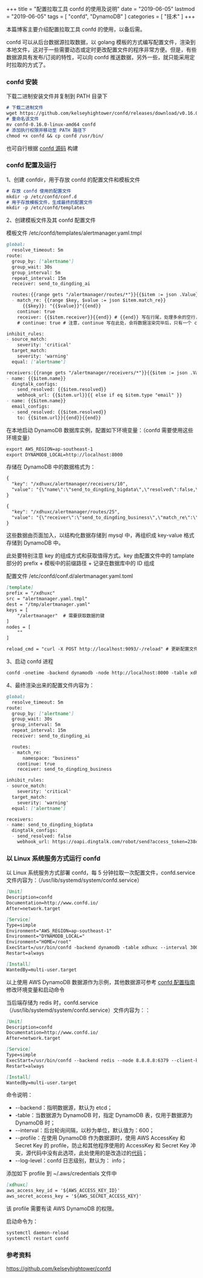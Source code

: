 +++
title = "配置拉取工具 confd 的使用及说明"
date = "2019-06-05"
lastmod = "2019-06-05"
tags = [
    "confd",
    "DynamoDB"
]
categories = [
    "技术"
]
+++

本篇博客主要介绍配置拉取工具 confd 的使用，以备后需。

<!--more-->

confd 可以从后台数据源拉取数据，以 golang 模板的方式编写配置文件，渲染到本地文件，这对于一些需要动态或定时更改配置文件的程序非常方便。但是，有些数据源具有发布/订阅的特性，可以向 confd 推送数据，另外一些，就只能采用定时拉取的方式了。

### confd 安装
下载二进制安装文件并复制到 PATH 目录下
```markdown
# 下载二进制文件
wget https://github.com/kelseyhightower/confd/releases/download/v0.16.0/confd-0.16.0-linux-amd64
# 重命名该文件
mv confd-0.16.0-linux-amd64 confd
# 添加执行权限并移动至 PATH 路径下
chmod +x confd && cp confd /usr/bin/
```

也可自行根据 [confd 源码](https://github.com/kelseyhightower/confd) 构建

### confd 配置及运行
1、创建 confdir，用于存放 confd 的配置文件和模板文件
```markdown
# 存放 confd 使用的配置文件
mkdir -p /etc/confd/conf.d    
# 用于存放模板文件，生成最终的配置文件
mkdir -p /etc/confd/templates
```

2、创建模板文件及其 confd 配置文件

模板文件 /etc/confd/templates/alertmanager.yaml.tmpl
```markdown
global:
  resolve_timeout: 5m
route:
  group_by: ['alertname']
  group_wait: 30s
  group_interval: 5m
  repeat_interval: 15m
  receiver: send_to_dingding_ai

  routes:{{range gets "/alertmanager/routes/*"}}{{$item := json .Value}} # 渲染 JSON 格式数据
  - match_re: {{range $key, $value := json $item.match_re}}
      {{$key}}: "{{$value}}"{{end}}
    continue: true  
    receiver: {{$item.receiver}}{{end}} # {{end}} 写在行尾，处理多余的空行，否则生成的文件中会有多余的空行
    # continue: true # 注意，continue 写在此处，会将数据渲染完毕后，只有一个 continue

inhibit_rules:
- source_match:
    severity: 'critical'
  target_match:
    severity: 'warning'
  equal: ['alertname']

receivers:{{range gets "/alertmanager/receivers/*"}}{{$item := json .Value}}{{ if eq $item.type "dingtalk" }} # 条件判断
- name: {{$item.name}}
  dingtalk_configs:
  - send_resolved: {{$item.resolved}}
    webhook_url: {{$item.url}}{{ else if eq $item.type "email" }}
- name: {{$item.name}}
  email_configs:
  - send_resolved: {{$item.resolved}}
    to: {{$item.url}}{{end}}{{end}}
```

在本地启动 DynamoDB 数据库实例，配置如下环境变量：（confd 需要使用这些环境变量）
```markdown
export AWS_REGION=ap-southeast-1
export DYNAMODB_LOCAL=http://localhost:8000
```

存储在 DynamoDB 中的数据格式为：
```markdown
{
  "key": "/xdhuxc/alertmanager/receivers/10",
  "value": "{\"name\":\"send_to_dingding_bigdata\",\"resolved\":false,\"type\":\"dingtalk\",\"url\":\"https://oapi.dingtalk.com/robot/send?access_token=238c10a8984980a1f34228cab29cbbdaaaceb80ef82ee125c96e3166628e2c44\"}"
}
```

```markdown
{
  "key": "/xdhuxc/alertmanager/routes/25",
  "value": "{\"receiver\":\"send_to_dingding_business\",\"match_re\":\"{\\\"namespace\\\": \\\"business\\\"}\"}"
}
```

这些数据由页面加入，以结构化数据存储到 mysql 中，再组织成 key-value 格式存储到 DynamoDB 中。

此处要特别注意 key 的组成方式和获取值得方式。key 由配置文件中的 tamplate 部分的 prefix + 模板中的前缀路径 + 记录在数据库中的 ID 组成

配置文件 /etc/confd/conf.d/alertmanager.yaml.toml
```markdown
[template]
prefix = "/xdhuxc"
src = "alertmanager.yaml.tmpl"
dest = "/tmp/alertmanager.yaml"
keys = [
    "/alertmanager"  # 需要获取数据的键
]
nodes = [
    ""
]

reload_cmd = "curl -X POST http://localhost:9093/-/reload" # 更新配置文件后重启进程的命令
```

3、启动 confd 进程
```markdown
confd -onetime -backend dynamodb -node http://localhost:8000 -table xdhuxc --log-level debug
```

4、最终渲染出来的配置文件内容为：
```markdown
global:
  resolve_timeout: 5m
route:
  group_by: ['alertname']
  group_wait: 30s
  group_interval: 5m
  repeat_interval: 15m
  receiver: send_to_dingding_ai

  routes:
  - match_re:
      namespace: "business"
    continue: true
    receiver: send_to_dingding_business

inhibit_rules:
- source_match:
    severity: 'critical'
  target_match:
    severity: 'warning'
  equal: ['alertname']

receivers:
- name: send_to_dingding_bigdata
  dingtalk_configs:
  - send_resolved: false
    webhook_url: https://oapi.dingtalk.com/robot/send?access_token=238c10a8984980a1f34228cab29cbbdaaaceb80ef82ee125c96e3166628e2c44
```

### 以 Linux 系统服务方式运行 confd
以 Linux 系统服务方式部署 confd，每 5 分钟拉取一次配置文件，confd.service 文件内容为：（/usr/lib/systemd/system/confd.service）
```markdown
[Unit]
Description=confd
Documentation=http://www.confd.io/
After=network.target

[Service]
Type=simple
Environment="AWS_REGION=ap-southeast-1"
Environment="DYNAMODB_LOCAL="
Environment="HOME=/root"
ExecStart=/usr/bin/confd -backend dynamodb -table xdhuxc --interval 300 --profile xdhuxc --log-level debug
Restart=always

[Install]
WantedBy=multi-user.target
```
以上使用 AWS DynamoDB 数据源作为示例，其他数据源可参考 [confd 配置指南](https://github.com/kelseyhightower/confd/blob/master/docs/configuration-guide.md) 修改环境变量和启动命令

当后端存储为 redis 时，confd.service（/usr/lib/systemd/system/confd.service）文件内容为：：
```markdown
[Unit]
Description=confd
Documentation=http://www.confd.io/
After=network.target

[Service]
Type=simple
ExecStart=/usr/bin/confd --backend redis --node 8.8.8.8:6379 --client-key qZ2$0bHBL --interval 300 --log-level debug
Restart=always

[Install]
WantedBy=multi-user.target
```

命令说明：

* --backend：指明数据源，默认为 etcd；
* -table：当数据源为 DynamoDB 时，指定 DynamoDB 表，仅用于数据源为 DynamoDB 时；
* --interval：后台轮询间隔，以秒为单位，默认值为：600；
* --profile：在使用 DynamoDB 作为数据源时，使用 AWS AccessKey 和 Secret Key 的 profile，防止和其他程序使用的 AccessKey 和 Secret Key 冲突，源代码中没有此选项，此处使用的是改造过的[代码](https://github.com/xdhuxc/confd)；
* --log-level：confd 日志级别，默认为： info；

添加如下 profile 到 ~/.aws/credentials 文件中
```markdown
[xdhuxc]
aws_access_key_id = '${AWS_ACCESS_KEY_ID}'
aws_secret_access_key = '${AWS_SECRET_ACCESS_KEY}'
```
该 profile 需要有读 AWS DynamoDB 的权限。

启动命令为：
```markdown
systemctl daemon-reload
systemctl restart confd
```

### 参考资料

https://github.com/kelseyhightower/confd


